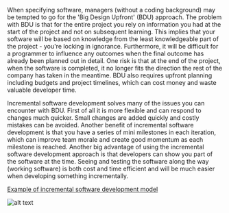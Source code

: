 When specifying software, managers (without a coding background) may be tempted to go for the 'Big Design Upfront' (BDU) approach.
The problem with BDU is that for the entire project you rely on information you had at the start of the project and not on subsequent learning. 
This implies that your software will be based on knowledge from the least knowledgeable part of the project - you're locking in ignorance. 
Furthermore, it will be difficult for a programmer to influence any outcomes when the final outcome has already been planned out in detail.
One risk is that at the end of the project, when the software is completed, it no longer fits the direction the rest of the company has taken in the meantime.
BDU also requires upfront planning including budgets and project timelines, which can cost money and waste valuable developer time.

Incremental software development solves many of the issues you can encounter with BDU. 
First of all it is more flexible and can respond to changes much quicker. Small changes are added quickly and costly mistakes can be avoided. 
Another benefit of incremental software development is that you have a series of mini milestones in each iteration, which can improve team morale and create good momentum as each milestone is reached.
Another big advantage of using the incremental software development approach is that developers can show you part of the software at the time. 
Seeing and testing the software along the way (working software) is both cost and time efficient and will be much easier when developing something incrementally. 

[Example of incremental software development model](http://testingfreak.com/wp-content/uploads/2015/02/incremental.png "Incremental Model")

![alt text](http://testingfreak.com/wp-content/uploads/2015/02/incremental.png) 
